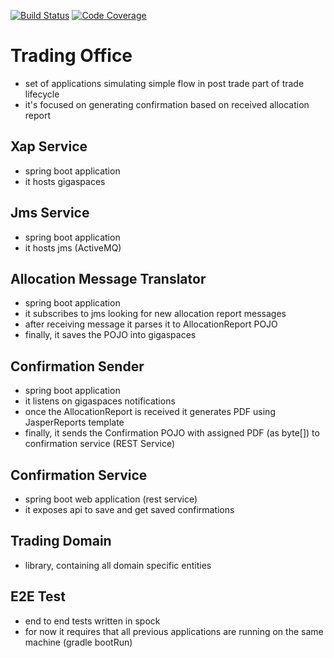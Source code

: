 [![Build Status](https://travis-ci.org/spolnik/trading-office.svg?branch=master)](https://travis-ci.org/spolnik/trading-office) [![Code Coverage](https://img.shields.io/codecov/c/github/spolnik/trading-office/master.svg)](https://codecov.io/github/spolnik/trading-office?branch=master)

# Trading Office
- set of applications simulating simple flow in post trade part of trade lifecycle
- it's focused on generating confirmation based on received allocation report
 
## Xap Service
- spring boot application
- it hosts gigaspaces

## Jms Service
- spring boot application
- it hosts jms (ActiveMQ)

## Allocation Message Translator
- spring boot application
- it subscribes to jms looking for new allocation report messages
- after receiving message it parses it to AllocationReport POJO
- finally, it saves the POJO into gigaspaces

## Confirmation Sender
- spring boot application
- it listens on gigaspaces notifications
- once the AllocationReport is received it generates PDF using JasperReports template
- finally, it sends the Confirmation POJO with assigned PDF (as byte[]) to confirmation service (REST Service)

## Confirmation Service
- spring boot web application (rest service)
- it exposes api to save and get saved confirmations

## Trading Domain
- library, containing all domain specific entities

## E2E Test
- end to end tests written in spock
- for now it requires that all previous applications are running on the same machine (gradle bootRun)
